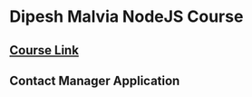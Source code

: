 # Dipesh Malvia NodeJS Course
## [Course Link](https://www.youtube.com/watch?v=H9M02of22z4)
## Contact Manager Application